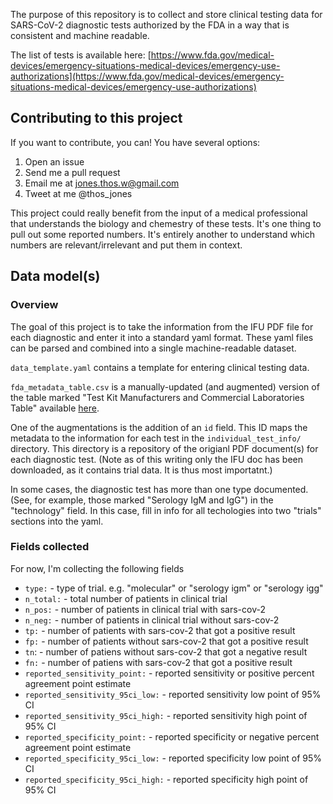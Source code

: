 The purpose of this repository is to collect and store clinical testing data for SARS-CoV-2 diagnostic tests authorized by the FDA in a way that is consistent and machine readable.

The list of tests is available here: [https://www.fda.gov/medical-devices/emergency-situations-medical-devices/emergency-use-authorizations](https://www.fda.gov/medical-devices/emergency-situations-medical-devices/emergency-use-authorizations)

## Contributing to this project

If you want to contribute, you can! You have several options:

1. Open an issue
2. Send me a pull request
3. Email me at jones.thos.w@gmail.com
4. Tweet at me @thos_jones

This project could really benefit from the input of a medical professional that understands the biology and chemestry of these tests. It's one thing to pull out some reported numbers. It's entirely another to understand which numbers are relevant/irrelevant and put them in context.

## Data model(s)

### Overview
The goal of this project is to take the information from the IFU PDF file for each diagnostic and enter it into a standard yaml format. These yaml files can be parsed and combined into a single machine-readable dataset.

`data_template.yaml` contains a template for entering clinical testing data. 

`fda_metadata_table.csv` is a manually-updated (and augmented) version of the table marked "Test Kit Manufacturers and Commercial Laboratories Table" available [here](https://www.fda.gov/medical-devices/emergency-situations-medical-devices/emergency-use-authorizations). 

One of the augmentations is the addition of an `id` field. This ID maps the metadata to the information for each test in the `individual_test_info/` directory. This directory is a repository of the origianl PDF document(s) for each diagnostic test. (Note as of this writing only the IFU doc has been downloaded, as it contains trial data. It is thus most importatnt.)

In some cases, the diagnostic test has more than one type documented. (See, for example, those marked "Serology IgM and IgG") in the "technology" field. In this case, fill in info for all techologies into two "trials" sections into the yaml.

### Fields collected
For now, I'm collecting the following fields

 * `type:` - type of trial. e.g. "molecular" or "serology igm" or "serology igg"
 * `n_total:` - total number of patients in clinical trial
 * `n_pos:` - number of patients in clinical trial with sars-cov-2
 * `n_neg:` - number of patients in clinical trial without sars-cov-2
 * `tp:` - number of patients with sars-cov-2 that got a positive result
 * `fp:` - number of patients without sars-cov-2 that got a positive result
 * `tn`: - number of patiens without sars-cov-2 that got a negative result
 * `fn:` - number of patiens with sars-cov-2 that got a positive result
 * `reported_sensitivity_point:` - reported sensitivity or positive percent agreement point estimate
 * `reported_sensitivity_95ci_low:` - reported sensitivity low point of 95% CI
 * `reported_sensitivity_95ci_high:` - reported sensitivity high point of 95% CI
 * `reported_specificity_point:` - reported specificity or negative percent agreement point estimate
 * `reported_specificity_95ci_low:` - reported specificity low point of 95% CI
 * `reported_specificity_95ci_high:` - reported specificity high point of 95% CI

